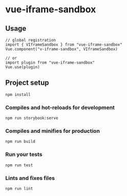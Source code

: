# vue-iframe-sandbox

## Usage

```
// global registration
import { VIframeSandbox } from "vue-iframe-sandbox"
Vue.component("v-iframe-sandbox", VIframeSandbox)

// or
import plugin from "vue-iframe-sandbox"
Vue.use(plugin)
```

## Project setup
```
npm install
```

### Compiles and hot-reloads for development
```
npm run storybook:serve
```

### Compiles and minifies for production
```
npm run build
```

### Run your tests
```
npm run test
```

### Lints and fixes files
```
npm run lint
```

